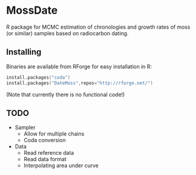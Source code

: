 # MossDate

R package for MCMC estimation of chronologies and growth rates of moss
(or similar) samples based on radiocarbon dating.

## Installing

Binaries are available from RForge for easy installation in R: 

```s
install.packages("coda")
install.packages("DateMoss",repos="http://rforge.net/")
```

(Note that currently there is no functional code!)

## TODO

- Sampler
  - Allow for multiple chains
  - Coda conversion
- Data
  - Read reference data
  - Read data format
  - Interpolating area under curve



